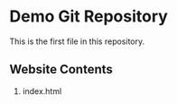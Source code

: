 # Demo Git Repository

This is the first file in this repository.

## Website Contents

1. index.html
